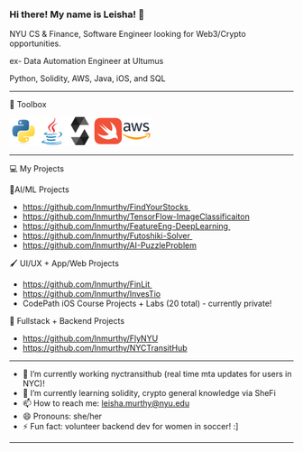 ### Hi there! My name is Leisha! 👋 

NYU CS & Finance, Software Engineer looking for Web3/Crypto opportunities.  

ex- Data Automation Engineer at Ultumus 

Python, Solidity, AWS, Java, iOS, and SQL

<!--
**lnmurthy/lnmurthy** is a ✨ _special_ ✨ repository because its `README.md` (this file) appears on your GitHub profile.



Here are some ideas to get you started:

  - 🔭 I’m currently working on ...
  - 🌱 I’m currently learning ...
  - 👯 I’m looking to collaborate on ...
  - 🤔 I’m looking for help with ...
  - 💬 Ask me about ...
  - 📫 How to reach me: ...
  - 😄 Pronouns: ...
  - ⚡ Fun fact: ...
  -->
---
🧰 Toolbox

<img src= "https://github.com/devicons/devicon/blob/master/icons/python/python-original.svg" alt="pythonlogo" width = "50" height = "50"><img src= "https://github.com/devicons/devicon/blob/master/icons/java/java-original.svg" alt="javalogo" width = "50" height = "50"><img src= "https://github.com/devicons/devicon/blob/master/icons/solidity/solidity-original.svg" alt="soliditylogo" width = "50" height = "50"><img src= "https://github.com/devicons/devicon/blob/master/icons/swift/swift-original.svg" alt="swiftlogo" width = "50" height = "50"><img src= "https://github.com/devicons/devicon/blob/master/icons/amazonwebservices/amazonwebservices-original-wordmark.svg" alt="awslogo" width = "50" height = "50">

--- 

💻 My Projects 

🧠AI/ML Projects 
* https://github.com/lnmurthy/FindYourStocks 
* https://github.com/lnmurthy/TensorFlow-ImageClassificaiton
* https://github.com/lnmurthy/FeatureEng-DeepLearning 
* https://github.com/lnmurthy/Futoshiki-Solver 
* https://github.com/lnmurthy/AI-PuzzleProblem



🖌️ UI/UX + App/Web Projects 
* https://github.com/lnmurthy/FinLit 
* https://github.com/lnmurthy/InvesTio
* CodePath iOS Course Projects + Labs (20 total) - currently private! 



🥞 Fullstack + Backend Projects  
* https://github.com/lnmurthy/FlyNYU
* https://github.com/lnmurthy/NYCTransitHub

--- 

  - 🔭 I’m currently working nyctransithub (real time mta updates for users in NYC)!
  - 🌱 I’m currently learning solidity, crypto general knowledge via SheFi
  - 📫 How to reach me: leisha.murthy@nyu.edu
  - 😄 Pronouns: she/her
  - ⚡ Fun fact: volunteer backend dev for women in soccer! :]
--- 
